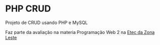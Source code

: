 # PHP CRUD

Projeto de CRUD usando PHP e MySQL

Faz parte da avaliação na materia Programação Web 2 na [Etec da Zona Leste](https://www.eteczonaleste.com.br/)
